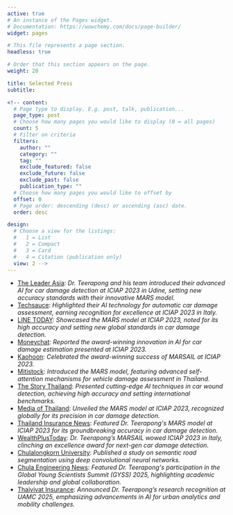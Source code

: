 ```yaml
---
active: true
# An instance of the Pages widget.
# Documentation: https://wowchemy.com/docs/page-builder/
widget: pages

# This file represents a page section.
headless: true

# Order that this section appears on the page.
weight: 20

title: Selected Press
subtitle:

<!-- content:
  # Page type to display. E.g. post, talk, publication...
  page_type: post
  # Choose how many pages you would like to display (0 = all pages)
  count: 5
  # Filter on criteria
  filters:
    author: ""
    category: ""
    tag: ""
    exclude_featured: false
    exclude_future: false
    exclude_past: false
    publication_type: ""
  # Choose how many pages you would like to offset by
  offset: 0
  # Page order: descending (desc) or ascending (asc) date.
  order: desc

design:
  # Choose a view for the listings:
  #   1 = List
  #   2 = Compact
  #   3 = Card
  #   4 = Citation (publication only)
  view: 2 -->
---
```

- [The Leader Asia](https://theleaderasia.com/?p=35538): *Dr. Teerapong and his team introduced their advanced AI for car damage detection at ICIAP 2023 in Udine, setting new accuracy standards with their innovative MARS model.*
- [Techsauce](https://techsauce.co/news/mars-deep-tech-startup-thaivivat-ai): *Highlighted their AI technology for automatic car damage assessment, earning recognition for excellence at ICIAP 2023 in Italy.*
- [LINE TODAY](https://today.line.me/th/v2/article/RBJPMlY): *Showcased the MARS model at ICIAP 2023, noted for its high accuracy and setting new global standards in car damage detection.*
- [Moneychat](https://moneychat.co.th/mars-deep-tech-startup-gets-award-from-iciap-2023/): *Reported the award-winning innovation in AI for car damage estimation presented at ICIAP 2023.*
- [Kaohoon](https://www.kaohoon.com/pr/632082): *Celebrated the award-winning success of MARSAIL at ICIAP 2023.*
- [Mitistock](https://www.mitihoon.com/2023/10/09/411039/): *Introduced the MARS model, featuring advanced self-attention mechanisms for vehicle damage assessment in Thailand.*
- [The Story Thailand](https://www.thestorythailand.com/10/10/2023/113372/): *Presented cutting-edge AI techniques in car wound detection, achieving high accuracy and setting international benchmarks.*
- [Media of Thailand](https://www.mediaofthailand.com/2023/10/mars-deep-tech-startup-ai-iciap-2023.html): *Unveiled the MARS model at ICIAP 2023, recognized globally for its precision in car damage detection.*
- [Thailand Insurance News](https://thailandinsurancenews.com/featured/mars-deep-tech-startup-%e0%b9%82%e0%b8%8a%e0%b8%a7%e0%b9%8c%e0%b8%99%e0%b8%a7%e0%b8%b1%e0%b8%95%e0%b8%81%e0%b8%a3%e0%b8%a3%e0%b8%a1%e0%b8%aa%e0%b8%b3%e0%b8%a3%e0%b8%a7%e0%b8%88%e0%b8%84%e0%b8%a7/): *Featured Dr. Teerapong's MARS model at ICIAP 2023 for its groundbreaking accuracy in car damage detection.*
- [WealthPlusToday](https://www.wealthplustoday.com/2023/10/09/mars-deep/): *Dr. Teerapong’s MARSAIL wowed ICIAP 2023 in Italy, clinching an excellence award for next-gen car damage detection.*
- [Chulalongkorn University](https://www.car.chula.ac.th/display7.php?bib=2156287): *Published a study on semantic road segmentation using deep convolutional neural networks.*
- [Chula Engineering News](https://www.eng.chula.ac.th/th/48902): *Featured Dr. Teerapong's participation in the Global Young Scientists Summit (GYSS) 2025, highlighting academic leadership and global collaboration.*
- [Thaivivat Insurance](https://careers.thaivivat.co.th/en/newsandevents/6808628ebfad6e8912fd5c57): *Announced Dr. Teerapong’s research recognition at UAMC 2025, emphasizing advancements in AI for urban analytics and mobility challenges.*